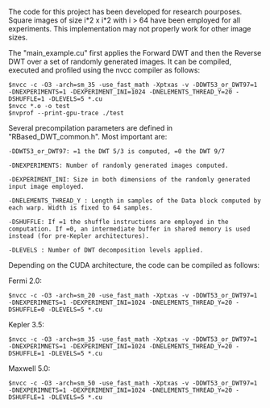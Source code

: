 The code for this project has been developed for research pourposes. 
Square images of size i\*2 x i\*2 with i > 64 have been employed for all experiments. This implementation may not properly work for other image sizes.

The "main_example.cu" first applies the Forward DWT and then the Reverse DWT over a set of randomly generated images. It can be compiled, executed and profiled using the nvcc compiler as follows:

	$nvcc -c -O3 -arch=sm_35 -use_fast_math -Xptxas -v -DDWT53_or_DWT97=1 -DNEXPERIMENTS=1 -DEXPERIMENT_INI=1024 -DNELEMENTS_THREAD_Y=20 -DSHUFFLE=1 -DLEVELS=5 *.cu
	$nvcc *.o -o test
	$nvprof --print-gpu-trace ./test

Several precompilation parameters are defined in "RBased_DWT_common.h". Most important are:

	-DDWT53_or_DWT97: =1 the DWT 5/3 is computed, =0 the DWT 9/7
	
	-DNEXPERIMENTS: Number of randomly generated images computed. 
	
	-DEXPERIMENT_INI: Size in both dimensions of the randomly generated input image employed.
	
	-DNELEMENTS_THREAD_Y : Length in samples of the Data block computed by each warp. Width is fixed to 64 samples.
	
	-DSHUFFLE: If =1 the shuffle instructions are employed in the computation. If =0, an intermediate buffer in shared memory is used instead (for pre-Kepler architectures).
	
	-DLEVELS : Number of DWT decomposition levels applied.


Depending on the CUDA architecture, the code can be compiled as follows:

Fermi 2.0:

	$nvcc -c -O3 -arch=sm_20 -use_fast_math -Xptxas -v -DDWT53_or_DWT97=1 -DNEXPERIMNETS=1 -DEXPERIMENT_INI=1024 -DNELEMENTS_THREAD_Y=20 -DSHUFFLE=0 -DLEVELS=5 *.cu

Kepler 3.5:

	$nvcc -c -O3 -arch=sm_35 -use_fast_math -Xptxas -v -DDWT53_or_DWT97=1 -DNEXPERIMNETS=1 -DEXPERIMENT_INI=1024 -DNELEMENTS_THREAD_Y=20 -DSHUFFLE=1 -DLEVELS=5 *.cu

Maxwell 5.0:

	$nvcc -c -O3 -arch=sm_50 -use_fast_math -Xptxas -v -DDWT53_or_DWT97=1 -DNEXPERIMNETS=1 -DEXPERIMENT_INI=1024 -DNELEMENTS_THREAD_Y=20 -DSHUFFLE=1 -DLEVELS=5 *.cu
